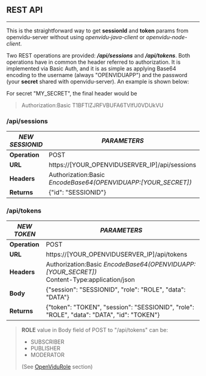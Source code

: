 <h2 id="section-title">REST API</h2>
<hr>

This is the straightforward way to get **sessionId** and **token** params from openvidu-server without using _openvidu-java-client_ or _openvidu-node-client_.

Two REST operations are provided: ***/api/sessions*** and ***/api/tokens***.
Both operations have in common the header referred to authorization. It is implemented via Basic Auth, and it is as simple as applying Base64 encoding to the username (always "OPENVIDUAPP") and the password (your **secret** shared with openvidu-server). An example is shown below:

For secret "MY_SECRET", the final header would be

> Authorization:Basic T1BFTlZJRFVBUFA6TVlfU0VDUkVU

### /api/sessions

| _NEW SESSIONID_ | _PARAMETERS_ |
| ---------       | -- |
| **Operation** | POST |
| **URL** | https://[YOUR_OPENVIDUSERVER_IP]/api/sessions |
| **Headers** | Authorization:Basic _EncodeBase64(OPENVIDUAPP:[YOUR_SECRET])_ |
| **Returns** | {"id": "SESSIONID"} |

### /api/tokens

| _NEW TOKEN_ | _PARAMETERS_ |
| ---------       | -- |
| **Operation** | POST |
| **URL** | https://[YOUR_OPENVIDUSERVER_IP]/api/tokens |
| **Headers** | Authorization:Basic _EncodeBase64(OPENVIDUAPP:[YOUR_SECRET])_<br/>Content-Type:application/json |
| **Body** | {"session": "SESSIONID", "role": "ROLE", "data": "DATA"} |
| **Returns** | {"token": "TOKEN", "session": "SESSIONID", "role": "ROLE", "data": "DATA", "id": "TOKEN"} |


> **ROLE** value in Body field of POST to "/api/tokens" can be:
> 
> - SUBSCRIBER
> - PUBLISHER
> - MODERATOR
> 
> (See [OpenViduRole](/reference-docs/openvidu-java-client#openvidurole) section)


